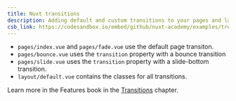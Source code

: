 ```yaml
---
title: Nuxt transitions
description: Adding default and custom transitions to your pages and layouts
csb_link: https://codesandbox.io/embed/github/nuxt-academy/examples/tree/master/transitions/nuxt-transitions?fontsize=14&hidenavigation=1&module=%2Flayouts%2Fdefault.vue&theme=dark&view=editor
---
```


<example-intro></example-intro>

- `pages/index.vue` and `pages/fade.vue` use the default page transiton.
- `pages/bounce.vue` uses the `transition` property with a bounce transition
- `pages/slide.vue` uses the `transition` property with a slide-bottom transition.
- `layout/default.vue` contains the classes for all transitions.

<alert type="next">

Learn more in the Features book in the [Transitions](/docs/features/transitions) chapter.

</alert>

<code-sandbox :src="csb_link"></code-sandbox>
